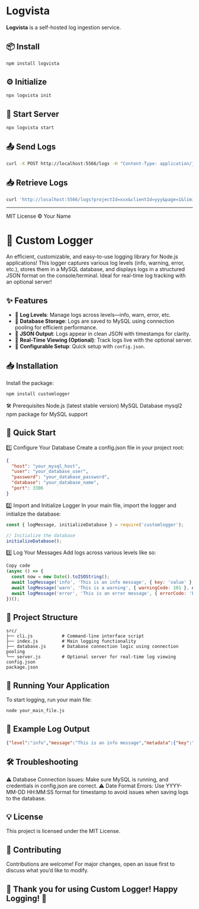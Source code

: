 # Logvista

**Logvista** is a self-hosted log ingestion service. 

## 📦 Install
```bash
npm install logvista
```

## ⚙️ Initialize
```bash
npx logvista init
```

## 🚀 Start Server
```bash
npx logvista start
```

## 📤 Send Logs
```bash
curl -X POST http://localhost:5566/logs -H "Content-Type: application/json" -d '{ "timestamp": "2025-06-05T18:20:00Z", "level": "error", "message": "Payment failed", "tag": "user", "metadata": {"userId": "123"}, "projectId": "xxx", "clientId": "yyy" }'
```

## 📥 Retrieve Logs
```bash
curl 'http://localhost:5566/logs?projectId=xxx&clientId=yyy&page=1&limit=50'
```

---
MIT License © Your Name


# 🎉 Custom Logger

An efficient, customizable, and easy-to-use logging library for Node.js applications! This logger captures various log levels (info, warning, error, etc.), stores them in a MySQL database, and displays logs in a structured JSON format on the console/terminal. Ideal for real-time log tracking with an optional server!

## ✨ Features

- 🔹 **Log Levels**: Manage logs across levels—info, warn, error, etc.
- 🔹 **Database Storage**: Logs are saved to MySQL using connection pooling for efficient performance.
- 🔹 **JSON Output**: Logs appear in clean JSON with timestamps for clarity.
- 🔹 **Real-Time Viewing (Optional)**: Track logs live with the optional server.
- 🔹 **Configurable Setup**: Quick setup with `config.json`.

## 📥 Installation

Install the package:

```bash
npm install customlogger
```

🛠 Prerequisites
Node.js (latest stable version)
MySQL Database
mysql2 npm package for MySQL support

## 🚀 Quick Start
1️⃣ Configure Your Database
Create a config.json file in your project root:

```json
{
  "host": "your_mysql_host",
  "user": "your_database_user",
  "password": "your_database_password",
  "database": "your_database_name",
  "port": 3306
}
```
2️⃣ Import and Initialize Logger
In your main file, import the logger and initialize the database:

```javascript
const { logMessage, initializeDatabase } = require('customlogger');

// Initialize the database
initializeDatabase();
```

3️⃣ Log Your Messages
Add logs across various levels like so:

```javascript
Copy code
(async () => {
  const now = new Date().toISOString();
  await logMessage('info', 'This is an info message', { key: 'value' }, now);
  await logMessage('warn', 'This is a warning', { warningCode: 101 }, now);
  await logMessage('error', 'This is an error message', { errorCode: 'E500' }, now);
})();
```

## 📂 Project Structure
```plaintext
src/
├── cli.js           # Command-line interface script
├── index.js         # Main logging functionality
├── database.js      # Database connection logic using connection pooling
└── server.js        # Optional server for real-time log viewing
config.json          
package.json
```
## 🏃 Running Your Application
To start logging, run your main file:

```bash
node your_main_file.js
```

## 📝 Example Log Output
```json
{"level":"info","message":"This is an info message","metadata":{"key":"value"},"timestamp":"2024-10-30T19:04:31.758Z"}
```

## 🛠 Troubleshooting
⚠️ Database Connection Issues: Make sure MySQL is running, and credentials in config.json are correct.
⚠️ Date Format Errors: Use YYYY-MM-DD HH:MM:SS format for timestamp to avoid issues when saving logs to the database.

## 💡 License
This project is licensed under the MIT License.

## 🤝 Contributing
Contributions are welcome! For major changes, open an issue first to discuss what you’d like to modify.

## 🎉 Thank you for using Custom Logger! Happy Logging! 🚀